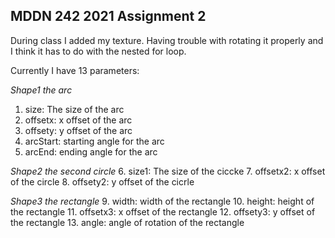 ## MDDN 242 2021 Assignment 2

During class I added my texture. Having trouble with rotating it properly and I think it has to do with the nested for loop.

Currently I have 13 parameters:

*Shape1 the arc*
1. size: The size of the arc
2. offsetx: x offset of the arc
3. offsety: y offset of the arc
4. arcStart: starting angle for the arc
5. arcEnd: ending angle for the arc

*Shape2 the second circle*
6. size1: The size of the ciccke
7. offsetx2: x offset of the circle
8. offsety2: y offset of the cicrle

*Shape3 the rectangle*
9. width: width of the rectangle
10. height: height of the rectangle
11. offsetx3: x offset of the rectangle
12. offsety3: y offset of the rectangle
13. angle: angle of rotation of the rectangle
